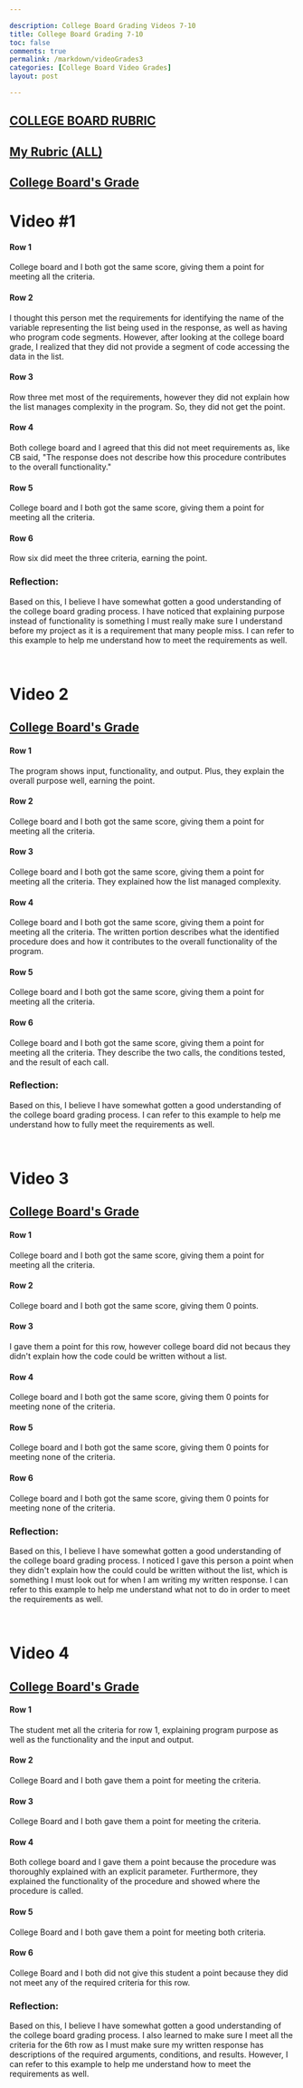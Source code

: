 ```yaml
--- 

description: College Board Grading Videos 7-10
title: College Board Grading 7-10
toc: false
comments: true
permalink: /markdown/videoGrades3
categories: [College Board Video Grades]
layout: post

---
```


## [COLLEGE BOARD RUBRIC](https://apcentral.collegeboard.org/media/pdf/ap22-sg-computer-science-principles.pdf)




## [My Rubric (ALL)](https://github.com/lydia-c2/lyds.github.io/issues/15)

## [College Board's Grade](https://drive.google.com/file/d/19KBDJTwn0DPSKhBUz2bFSMEtnNcnpEZx/view)

# Video #1


#### Row 1
College board and I both got the same score, giving them a point for meeting all the criteria.

#### Row 2

I thought this person met the requirements for identifying the name of the variable representing the list being used in the response, as well as having who program code segments. However, after looking at the college board grade, I realized that they did not provide a segment of code accessing the data in the list.

#### Row 3

Row three met most of the requirements, however they did not explain how the list manages complexity in the program. So, they did not get the point.

#### Row 4

Both college board and I agreed that this did not meet requirements as, like CB said, "The response does not describe how this procedure contributes to the overall functionality."

#### Row 5

College board and I both got the same score, giving them a point for meeting all the criteria.

#### Row 6 

Row six did meet the three criteria, earning the point.

### Reflection:
Based on this, I believe I have somewhat gotten a good understanding of the college board grading process. I have noticed that explaining purpose instead of functionality is something I must really make sure I understand before my project as it is a requirement that many people miss. I can refer to this example to help me understand how to meet the requirements as well. 

</br>

# Video 2

## [College Board's Grade](https://drive.google.com/file/d/1KNzEy7woRmvGmEE0LPJ24FwDhoyWDU7_/view)

#### Row 1

The program shows input, functionality, and output. Plus, they explain the overall purpose well, earning the point.

#### Row 2

College board and I both got the same score, giving them a point for meeting all the criteria.

#### Row 3

College board and I both got the same score, giving them a point for meeting all the criteria. They explained how the list managed complexity.

#### Row 4

College board and I both got the same score, giving them a point for meeting all the criteria. The written portion describes what the identified procedure does and how it contributes to the overall functionality of the program.

#### Row 5

College board and I both got the same score, giving them a point for meeting all the criteria.


#### Row 6

College board and I both got the same score, giving them a point for meeting all the criteria. They describe the two calls, the conditions tested, and the result of each call.

### Reflection:
Based on this, I believe I have somewhat gotten a good understanding of the college board grading process. I can refer to this example to help me understand how to fully meet the requirements as well. 



</br>

# Video 3

## [College Board's Grade](https://drive.google.com/file/d/1q5N1F_6NA7NLB2wkp6wqC8jLxHuxFm7Z/view)

#### Row 1

College board and I both got the same score, giving them a point for meeting all the criteria.

#### Row 2

College board and I both got the same score, giving them 0 points.

#### Row 3

I gave them a point for this row, however college board did not becaus they didn't explain how the code could be written without a list.

#### Row 4

College board and I both got the same score, giving them 0 points for meeting none of the criteria. 

#### Row 5

College board and I both got the same score, giving them 0 points for meeting none of the criteria. 


#### Row 6

College board and I both got the same score, giving them 0 points for meeting none of the criteria. 


### Reflection:
Based on this, I believe I have somewhat gotten a good understanding of the college board grading process. I noticed I gave this person a point when they didn't explain how the could could be written without the list, which is something I must look out for when I am writing my written response. I can refer to this example to help me understand what not to do in order to meet the requirements as well. 



</br>

# Video 4

## [College Board's Grade](https://drive.google.com/file/d/1so2WKNMi5vONuFCWZFFUqq8gVWNe_jCS/view)

#### Row 1

The student met all the criteria for row 1, explaining program purpose as well as the functionality and the input and output. 


#### Row 2

College Board and I both gave them a point for meeting the criteria.

#### Row 3

College Board and I both gave them a point for meeting the criteria.

#### Row 4

Both college board and I gave them a point because the procedure was thoroughly explained with an explicit parameter. Furthermore, they explained the functionality of the procedure and showed where the procedure is called.

#### Row 5

College Board and I both gave them a point for meeting both criteria.

#### Row 6

College Board and I both did not give this student a point because they did not meet any of the required criteria for this row.

### Reflection:
Based on this, I believe I have somewhat gotten a good understanding of the college board grading process. I also learned to make sure I meet all the criteria for the 6th row as I must make sure my written response has descriptions of the required arguments, conditions, and results. However, I can refer to this example to help me understand how to meet the requirements as well. 
